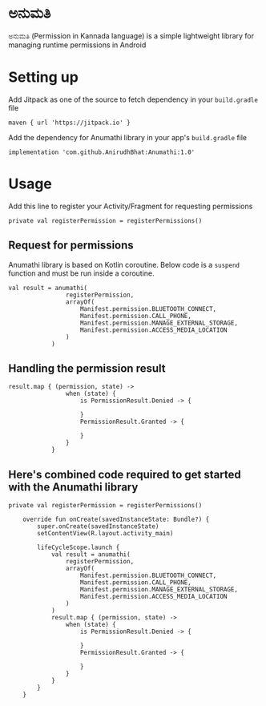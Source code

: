 # ಅನುಮತಿ
ಅನುಮತಿ (Permission in Kannada language) is a simple lightweight library for managing runtime permissions in Android

# Setting up
Add Jitpack as one of the source to fetch dependency in your `build.gradle` file

```
maven { url 'https://jitpack.io' }
```

Add the dependency for Anumathi library in your app's `build.gradle` file
```
implementation 'com.github.AnirudhBhat:Anumathi:1.0'
```

# Usage
Add this line to register your Activity/Fragment for requesting permissions
```
private val registerPermission = registerPermissions()
```

## Request for permissions
Anumathi library is based on Kotlin coroutine. Below code is a `suspend` function and must be run inside a coroutine.
```
val result = anumathi(
                registerPermission,
                arrayOf(
                    Manifest.permission.BLUETOOTH_CONNECT,
                    Manifest.permission.CALL_PHONE,
                    Manifest.permission.MANAGE_EXTERNAL_STORAGE,
                    Manifest.permission.ACCESS_MEDIA_LOCATION
                )
            )
```

## Handling the permission result
```
result.map { (permission, state) ->
                when (state) {
                    is PermissionResult.Denied -> {

                    }
                    PermissionResult.Granted -> {

                    }
                }
            }
```

## Here's combined code required to get started with the Anumathi library
```
private val registerPermission = registerPermissions()

    override fun onCreate(savedInstanceState: Bundle?) {
        super.onCreate(savedInstanceState)
        setContentView(R.layout.activity_main)

        lifeCycleScope.launch {
            val result = anumathi(
                registerPermission,
                arrayOf(
                    Manifest.permission.BLUETOOTH_CONNECT,
                    Manifest.permission.CALL_PHONE,
                    Manifest.permission.MANAGE_EXTERNAL_STORAGE,
                    Manifest.permission.ACCESS_MEDIA_LOCATION
                )
            )
            result.map { (permission, state) ->
                when (state) {
                    is PermissionResult.Denied -> {

                    }
                    PermissionResult.Granted -> {

                    }
                }
            }
        }
    }
```
